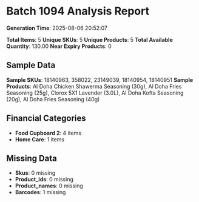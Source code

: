 # Batch 1094 Analysis Report

**Generation Time**: 2025-08-06 20:52:07

**Total Items**: 5
**Unique SKUs**: 5
**Unique Products**: 5
**Total Available Quantity**: 130.00
**Near Expiry Products**: 0

## Sample Data
**Sample SKUs**: 18140963, 358022, 23149039, 18140954, 18140951
**Sample Products**: Al Doha Chicken Shawerma Seasoning (30g), Al Doha Fries Seasoning (25g), Clorox 5X1 Lavender (3.0L), Al Doha Kofta Seasoning (20g), Al Doha Fries Seasoning (40g)

## Financial Categories
- **Food Cupboard 2**: 4 items
- **Home Care**: 1 items

## Missing Data
- **Skus**: 0 missing
- **Product_ids**: 0 missing
- **Product_names**: 0 missing
- **Barcodes**: 1 missing
